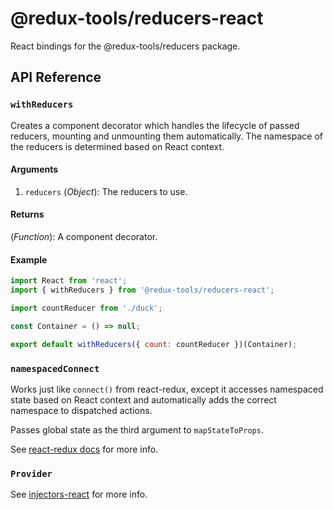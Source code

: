 # @redux-tools/reducers-react

React bindings for the @redux-tools/reducers package.

## API Reference

### `withReducers`

Creates a component decorator which handles the lifecycle of passed reducers, mounting and unmounting them automatically. The namespace of the reducers is determined based on React context.

#### Arguments

1. `reducers` (_Object_): The reducers to use.

#### Returns

(_Function_): A component decorator.

#### Example

```js
import React from 'react';
import { withReducers } from '@redux-tools/reducers-react';

import countReducer from './duck';

const Container = () => null;

export default withReducers({ count: countReducer })(Container);
```

### `namespacedConnect`

Works just like `connect()` from react-redux, except it accesses namespaced state based on React context and automatically adds the correct namespace to dispatched actions.

Passes global state as the third argument to `mapStateToProps`.

See [react-redux docs](https://react-redux.js.org/docs/api) for more info.

### `Provider`

See [injectors-react](../injectors-react/README.md) for more info.
